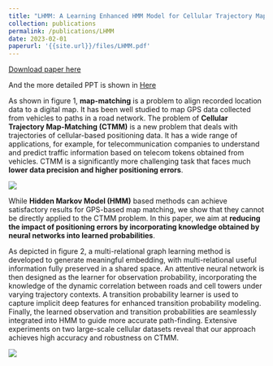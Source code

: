 ```yaml
---
title: "LHMM: A Learning Enhanced HMM Model for Cellular Trajectory Map Matching"
collection: publications
permalink: /publications/LHMM
date: 2023-02-01
paperurl: '{{site.url}}/files/LHMM.pdf'
---
```

[Download paper here](http://academicpages.github.io/files/paper1.pdf)

And the more detailed PPT is shown in [Here]({{site.url}}/files/ICDE-camera.pdf)

As shown in figure 1, **map-matching** is a problem to align recorded location data to a digital map. It has been well studied to map GPS data collected from vehicles to paths in a road network. The problem of **Cellular Trajectory Map-Matching (CTMM)** is a new problem that deals with trajectories of cellular-based positioning data. It has a wide range of applications, for example, for telecommunication companies to understand and predict traffic information based on telecom tokens obtained from vehicles. CTMM is a significantly more challenging task that faces much **lower data precision and higher positioning errors**.

![]({{site.url}}/images/figure1.png)

While **Hidden Markov Model (HMM)** based methods can achieve satisfactory results for GPS-based map matching, we show that they cannot be directly applied to the CTMM problem. In this paper, we aim at **reducing the impact of positioning errors by incorporating knowledge obtained by neural networks into learned probabilities**.

As depicted in figure 2, a multi-relational graph learning method is developed to generate meaningful embedding, with multi-relational useful information fully preserved in a shared space. An attentive neural network is then designed as the learner for observation probability, incorporating the knowledge of the dynamic correlation between roads and cell towers under varying trajectory contexts. A transition probability learner is used to capture implicit deep features for enhanced transition probability modeling. Finally, the learned observation and transition probabilities are seamlessly integrated into HMM to guide more accurate path-finding. Extensive experiments on two large-scale cellular datasets reveal that our approach achieves high accuracy and robustness on CTMM.

![]({{site.url}}/images/figure2.png)